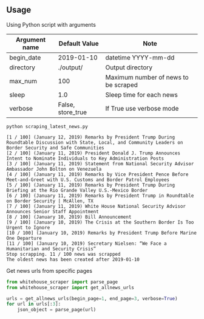 ## Usage

Using Python script with arguments

| Argument name | Default Value | Note |
| --- | --- | --- |
| begin_date | 2019-01-10 | datetime YYYY-mm-dd |
| directory | ./output/ | Output directory |
| max_num | 100 | Maximum number of news to be scraped |
| sleep | 1.0 | Sleep time for each news |
| verbose | False, store_true | If True use verbose mode |

```
python scraping_latest_news.py
```

```
[1 / 100] (January 12, 2019) Remarks by President Trump During Roundtable Discussion with State, Local, and Community Leaders on Border Security and Safe Communities
[2 / 100] (January 11, 2019) President Donald J. Trump Announces Intent to Nominate Individuals to Key Administration Posts
[3 / 100] (January 11, 2019) Statement from National Security Advisor Ambassador John Bolton on Venezuela
[4 / 100] (January 11, 2019) Remarks by Vice President Pence Before Meet-and-Greet with U.S. Customs and Border Patrol Employees
[5 / 100] (January 11, 2019) Remarks by President Trump During Briefing at the Rio Grande Valley U.S.-Mexico Border
[6 / 100] (January 11, 2019) Remarks by President Trump in Roundtable on Border Security | McAllen, TX
[7 / 100] (January 11, 2019) White House National Security Advisor Announces Senior Staff Appointment
[8 / 100] (January 10, 2019) Bill Announcement
[9 / 100] (January 10, 2019) The Crisis at the Southern Border Is Too Urgent to Ignore
[10 / 100] (January 10, 2019) Remarks by President Trump Before Marine One Departure
[11 / 100] (January 10, 2019) Secretary Nielsen: “We Face a Humanitarian and Security Crisis”
Stop scrapping. 11 / 100 news was scrapped
The oldest news has been created after 2019-01-10
```

Get news urls from specific pages

```python
from whitehouse_scraper import parse_page
from whitehouse_scraper import get_allnews_urls

urls = get_allnews_urls(begin_page=1, end_page=3, verbose=True)
for url in urls[:3]:
    json_object = parse_page(url)    
```